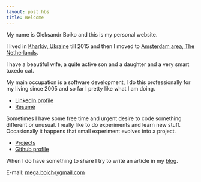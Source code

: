 ```yaml
---
layout: post.hbs
title: Welcome
---
```


My name is Oleksandr Boiko and this is my personal website.

I lived in [Kharkiv, Ukraine](https://en.wikipedia.org/wiki/Kharkiv) till 2015 and then I moved to [Amsterdam area, The Netherlands](https://en.wikipedia.org/wiki/Randstad).

I have a beautiful wife, a quite active son and a daughter and a very smart tuxedo cat.

My main occupation is a software development, I do this professionally for my living since 2005 and so far I pretty like what I am doing.

- [LinkedIn profile](https://www.linkedin.com/in/oleksandrboiko)
- [Résumé](/resume/)

Sometimes I have some free time and urgent desire to code something different or unusual. I really like to do experiments and learn new stuff. Occasionally it happens that small experiment evolves into a project.

- [Projects](/projects/)
- [Github profile](https://github.com/megaboich)

When I do have something to share I try to write an article in my [blog](/posts/).

E-mail: mega.boich@gmail.com
